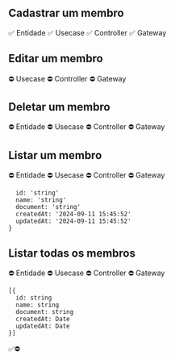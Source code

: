 ## Cadastrar um membro
✅ Entidade
✅ Usecase
✅ Controller
✅ Gateway

## Editar um membro
⛔ Usecase
⛔ Controller
⛔ Gateway

## Deletar um membro
⛔ Entidade
⛔ Usecase
⛔ Controller
⛔ Gateway

## Listar um membro
⛔ Entidade
⛔ Usecase
⛔ Controller
⛔ Gateway

```{
  id: 'string'
  name: 'string'
  document: 'string'
  createdAt: '2024-09-11 15:45:52'
  updatedAt: '2024-09-11 15:45:52'
}
```


## Listar todas os membros
⛔ Entidade
⛔ Usecase
⛔ Controller
⛔ Gateway

```
[{
  id: string
  name: string
  document: string
  createdAt: Date
  updatedAt: Date
}]
```


✅⛔